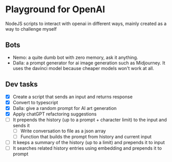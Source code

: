 # Playground for OpenAI

NodeJS scripts to interact with openai in different ways, mainly created as a way to challenge myself

## Bots

- Nemo: a quite dumb bot with zero memory, ask it anything.
- Dalla: a prompt generator for ai image generation such as Midjourney. It uses the davinci model because cheaper models won't work at all.

## Dev tasks

- [x] Create a script that sends an input and returns response
- [x] Convert to typescript
- [x] Dalla: give a random prompt for AI art generation
- [x] Apply chatGPT refactoring suggestions
- [ ] It prepends the history (up to a prompt + character limit) to the input and sends it
  - [ ] Write conversation to file as a json array
  - [ ] Function that builds the prompt from history and current input
- [ ] It keeps a summary of the history (up to a limit) and prepends it to input
- [ ] It searches related history entries using embedding and prepends it to prompt
